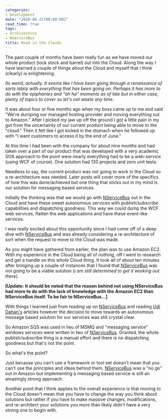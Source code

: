 ```yaml
---
categories:
- Development
date: "2010-08-21T00:00:00Z"
read_time: true
tags:
- Architecture
- NServiceBus
title: Head in the Clouds
---
```


The past couple of months have been really fun as we have moved our whole product (lock stock and barrel) out into the Cloud. 
Along the way I have learned a couple of things about the Cloud and myself that I think (clearly) is enlightening.

_Its weird, actually. It seems like I have been going through a renaissance of sorts lately with everything that has been going on. 
Perhaps it has more to do with the epiphanies and "ah ha" moments as of late but in either case, plenty of topics to cover so let's not waste any time._

It was about four or five months ago when my boss came up to me and said "We're dumping our managed hosting provider and moving everything out to Amazon." 
After I picked my jaw up off the ground I got a little pain in my gut from the uncertainty of our current product being able to move to the "cloud." 
Then it felt like I got kicked in the stomach when he followed up with "I want customers to access it by the end of June."

At this time I had been with the company for about nine months and had taken over a part of our product that was developed with a very academic SOA 
approach to the point were nearly everything had to be a web-service (using WCF of course). One solution had 130 projects and zero unit tests.

Needless to say, the current product was not going to work in the Cloud so a re-architecture was needed. Later posts will cover more of the specifics of how 
this was done/achieved but one thing that sticks out in my mind is our solution for messaging based services.

Initially the thinking was that we would go with [NServiceBus](http://www.nservicebus.com/) out in the Cloud and have these sweet autonomous services with 
publish/subscribe capabilities and dispatching goodness. This way we could dump the WCF web services, flatten the web applications and have these event-like services.

I was really excited about this opportunity since I had come off of a deep dive with [NServiceBus](http://www.nservicebus.com/) and was already considering a 
re-architecture of sort when the request to move to the Cloud was made.

As you might have gathered from earlier, the plan was to use Amazon EC2. With my experience in the Cloud being all of nothing, off I went to research and get 
a handle on this whole Cloud thing. It took all of about ten minutes after bringing up a couple of instances that I found that 
[NServiceBus](http://www.nservicebus.com/) was not going to be a viable solution (_i am still determined to get it working out there_).

**\[Update: It should be noted that the reason behind not using NServiceBus had more to do with the lack of knowledge with the Amazon EC2 than NServiceBus itself. 
To be fair to NServiceBus...\]**

With things I learned just from reading up on [NServiceBus](http://www.nservicebus.com/) and reading [Udi Dahan's](http://www.udidahan.com/) articles however 
the decision to move towards an autonomous message based solution for our services was still crystal clear.

So Amazon SQS was used in lieu of MSMQ and "messaging service" windows services were written in lieu of [NServiceBus](http://www.nservicebus.com/). 
Granted, the whole publish/subscribe thing is a manual effort and there is no dispatching goodness but that's not the point.

So what's the point?

Just because you can't use a framework or tool set doesn't mean that you can't use the principles and ideas behind them. 
[NServiceBus](http://www.nservicebus.com/) was a "no go" out in Amazon but implementing a messaging based service is still an amazingly strong approach.

Another point that I think applies to the overall experience is that moving to the Cloud doesn't mean that you have to change the way you think about 
solutions but rather if you have to make massive changes, modifications, and re-architect your solutions you more than likely didn't have a very 
strong one to begin with.

